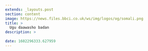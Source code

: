 ```yaml
--- 
extends: _layouts.post 
section: content 
image: https://news.files.bbci.co.uk/ws/img/logos/og/somali.png 
title: > 
  Ugu daawasho badan 
description: > 
   
date: 1602296333.627959 
--- 
```

